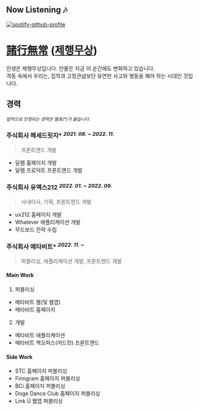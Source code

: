 ## Now Listening 🎶
[![spotify-github-profile](https://spotify-github-profile.vercel.app/api/view?uid=31aivlrvufdb6basbsiwwlrsx6yq&cover_image=true&theme=natemoo-re&show_offline=false&background_color=121212&interchange=true&bar_color=53b14f&bar_color_cover=true)](https://spotify-github-profile.vercel.app/api/view?uid=31aivlrvufdb6basbsiwwlrsx6yq&redirect=true)

# [諸行無常](https://ja.wikipedia.org/wiki/%E8%AB%B8%E8%A1%8C%E7%84%A1%E5%B8%B8) ([제행무상](https://ko.dict.naver.com/ko/entry/koko/be22553151fd46149c084daddfbd0bc3))

인생은 제행무상입니다. 만물은 지금 이 순간에도 변화하고 있습니다.<br />
격동 속에서 우리는, 집착과 고정관념보단 유연한 사고와 행동을 해야 하는 시대인 것입니다.

## 경력
*<sup>법적으로 인정되는 경력은 별표(\*)가 붙습니다.</sup>*

### 주식회사 헤세드릿지\* *<sup>2021. 08. ~ 2022. 11.</sup>*
> 프론트엔드 개발

- 달램 홈페이지 개발
- 달램 프로덕트 프론트엔드 개발

### 주식회사 유엑스212 *<sup>2022. 01. ~ 2022. 09.</sup>*
> 사내이사, 기획, 프론트엔드 개발

- ux212 홈페이지 개발
- Whatever 애플리케이션 개발
- 무드보드 전략 수립

### 주식회사 메타비트\* *<sup>2022. 11. ~</sup>*
> 퍼블리싱, 애플리케이션 개발, 프론트엔드 개발

#### Main Work
1. 퍼블리싱
- 메타비트 웹(및 웹앱)
- 메타비트 홈페이지

2. 개발
- 메타비트 애플리케이션
- 메타비트 백오피스(어드민) 프론트엔드

#### Side Work
- STC 홈페이지 퍼블리싱
- Finngram 홈페이지 퍼블리싱
- BCi 홈페이지 퍼블리싱
- Doge Dance Club 홈페이지 퍼블리싱
- Link Ü 웹앱 퍼블리싱
